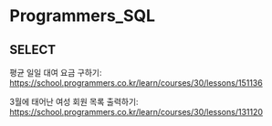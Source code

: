 # Programmers_SQL
## SELECT
평균 일일 대여 요금 구하기: https://school.programmers.co.kr/learn/courses/30/lessons/151136

3월에 태어난 여성 회원 목록 출력하기: https://school.programmers.co.kr/learn/courses/30/lessons/131120
